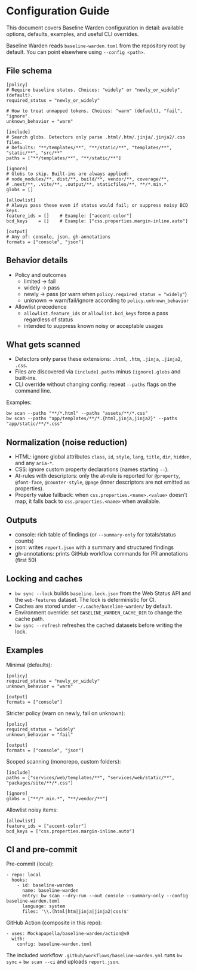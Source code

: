 # Configuration Guide

This document covers Baseline Warden configuration in detail: available options, defaults, examples, and useful CLI overrides.

Baseline Warden reads `baseline-warden.toml` from the repository root by default. You can point elsewhere using `--config <path>`.

## File schema

```
[policy]
# Require baseline status. Choices: "widely" or "newly_or_widely" (default).
required_status = "newly_or_widely"

# How to treat unmapped tokens. Choices: "warn" (default), "fail", "ignore".
unknown_behavior = "warn"

[include]
# Search globs. Detectors only parse .html/.htm/.jinja/.jinja2/.css files.
# Defaults: "**/templates/**", "**/static/**", "templates/**", "static/**", "src/**"
paths = ["**/templates/**", "**/static/**"]

[ignore]
# Globs to skip. Built-ins are always applied:
# node_modules/**, dist/**, build/**, vendor/**, coverage/**,
# .next/**, .vite/**, .output/**, staticfiles/**, **/*.min.*
globs = []

[allowlist]
# Always pass these even if status would fail; or suppress noisy BCD keys.
feature_ids = []    # Example: ["accent-color"]
bcd_keys    = []    # Example: ["css.properties.margin-inline.auto"]

[output]
# Any of: console, json, gh-annotations
formats = ["console", "json"]
```

## Behavior details

- Policy and outcomes
  - limited → fail
  - widely → pass
  - newly → pass (or warn when `policy.required_status = "widely"`)
  - unknown → warn/fail/ignore according to `policy.unknown_behavior`
- Allowlist precedence
  - `allowlist.feature_ids` or `allowlist.bcd_keys` force a pass regardless of status
  - intended to suppress known noisy or acceptable usages

## What gets scanned

- Detectors only parse these extensions: `.html`, `.htm`, `.jinja`, `.jinja2`, `.css`.
- Files are discovered via `[include].paths` minus `[ignore].globs` and built-ins.
- CLI override without changing config: repeat `--paths` flags on the command line.

Examples:

```
bw scan --paths "**/*.html" --paths "assets/**/*.css"
bw scan --paths "app/templates/**/*.{html,jinja,jinja2}" --paths "app/static/**/*.css"
```

## Normalization (noise reduction)

- HTML: ignore global attributes `class`, `id`, `style`, `lang`, `title`, `dir`, `hidden`, and any `aria-*`.
- CSS: ignore custom property declarations (names starting `--`).
- At-rules with descriptors: only the at-rule is reported for `@property`, `@font-face`, `@counter-style`, `@page` (inner descriptors are not emitted as properties).
- Property value fallback: when `css.properties.<name>.<value>` doesn’t map, it falls back to `css.properties.<name>` when available.

## Outputs

- console: rich table of findings (or `--summary-only` for totals/status counts)
- json: writes `report.json` with a summary and structured findings
- gh-annotations: prints GitHub workflow commands for PR annotations (first 50)

## Locking and caches

- `bw sync --lock` builds `baseline.lock.json` from the Web Status API and the `web-features` dataset. The lock is deterministic for CI.
- Caches are stored under `~/.cache/baseline-warden/` by default.
- Environment override: set `BASELINE_WARDEN_CACHE_DIR` to change the cache path.
- `bw sync --refresh` refreshes the cached datasets before writing the lock.

## Examples

Minimal (defaults):

```
[policy]
required_status = "newly_or_widely"
unknown_behavior = "warn"

[output]
formats = ["console"]
```

Stricter policy (warn on newly, fail on unknown):

```
[policy]
required_status = "widely"
unknown_behavior = "fail"

[output]
formats = ["console", "json"]
```

Scoped scanning (monorepo, custom folders):

```
[include]
paths = ["services/web/templates/**", "services/web/static/**", "packages/site/**/*.css"]

[ignore]
globs = ["**/*.min.*", "**/vendor/**"]
```

Allowlist noisy items:

```
[allowlist]
feature_ids = ["accent-color"]
bcd_keys = ["css.properties.margin-inline.auto"]
```

## CI and pre-commit

Pre-commit (local):

```
- repo: local
  hooks:
    - id: baseline-warden
      name: baseline-warden
      entry: bw scan --dry-run --out console --summary-only --config baseline-warden.toml
      language: system
      files: '\\.(html|htm|jinja|jinja2|css)$'
```

GitHub Action (composite in this repo):

```
- uses: Mockapapella/baseline-warden/action@v0
  with:
    config: baseline-warden.toml
```

The included workflow `.github/workflows/baseline-warden.yml` runs `bw sync` + `bw scan --ci` and uploads `report.json`.

